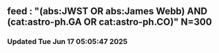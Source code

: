 ## feed : "(abs:JWST OR abs:James Webb) AND (cat:astro-ph.GA OR cat:astro-ph.CO)" N=300
### Updated Tue Jun 17 05:05:47 2025

